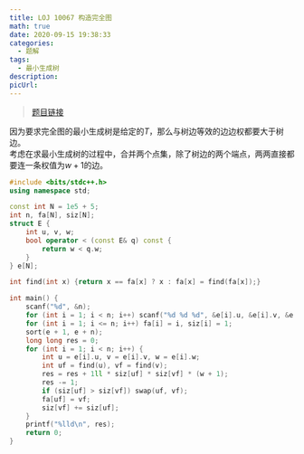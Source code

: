 ```yaml
---
title: LOJ 10067 构造完全图
math: true
date: 2020-09-15 19:38:33
categories: 
  - 题解
tags: 
  - 最小生成树
description: 
picUrl: 
---
```



>[题目链接](https://loj.ac/problem/10067)  

因为要求完全图的最小生成树是给定的$T$，那么与树边等效的边边权都要大于树边。  
考虑在求最小生成树的过程中，合并两个点集，除了树边的两个端点，两两直接都要连一条权值为$w+1$的边。  

```cpp
#include <bits/stdc++.h>
using namespace std;

const int N = 1e5 + 5;
int n, fa[N], siz[N];
struct E {
	int u, v, w;
	bool operator < (const E& q) const {
		return w < q.w;
	}
} e[N];

int find(int x) {return x == fa[x] ? x : fa[x] = find(fa[x]);}

int main() {
    scanf("%d", &n);
	for (int i = 1; i < n; i++) scanf("%d %d %d", &e[i].u, &e[i].v, &e[i].w);
	for (int i = 1; i <= n; i++) fa[i] = i, siz[i] = 1;
	sort(e + 1, e + n);
	long long res = 0;
	for (int i = 1; i < n; i++) {
		int u = e[i].u, v = e[i].v, w = e[i].w;
		int uf = find(u), vf = find(v);
		res = res + 1ll * siz[uf] * siz[vf] * (w + 1);
		res -= 1;
		if (siz[uf] > siz[vf]) swap(uf, vf);
		fa[uf] = vf;
		siz[vf] += siz[uf];
	}
	printf("%lld\n", res);
	return 0;
}

```
